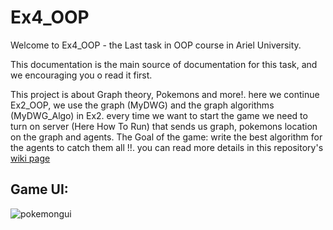 # Ex4_OOP
Welcome to Ex4_OOP - the Last task in OOP course in Ariel University.

This documentation is the main source of documentation for this task, and we encouraging you o read it first.

This project is about Graph theory, Pokemons and more!.
here we continue Ex2_OOP, we use the graph (MyDWG) and the graph algorithms (MyDWG_Algo) in Ex2.
every time we want to start the game we need to turn on server (Here How To Run) that sends us graph, pokemons location on the graph and agents.
The Goal of the game: write the best algorithm for the agents to catch them all !!.
you can read more details in this repository's [wiki page](https://github.com/bargoldenberg/Ex4_OOP/wiki)

## Game UI:
![pokemongui](https://user-images.githubusercontent.com/89586016/148658484-9bb47f08-27b0-4e46-a608-124e20a9dcd6.gif)
